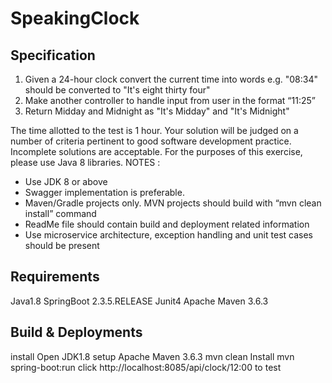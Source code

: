 # SpeakingClock

Specification
-------------
1. Given a 24-hour clock convert the current time into words e.g. &quot;08:34&quot; should be converted
to &quot;It&#39;s eight thirty four&quot;
2. Make another controller to handle input from user in the format “11:25”
3. Return Midday and Midnight as &quot;It&#39;s Midday&quot; and &quot;It&#39;s Midnight&quot;

The time allotted to the test is 1 hour. Your solution will be judged on a number of criteria pertinent
to good software development practice. Incomplete solutions are acceptable.
For the purposes of this exercise, please use Java 8 libraries.
NOTES :
- Use JDK 8 or above
- Swagger implementation is preferable.
- Maven/Gradle projects only. MVN projects should build with “mvn clean install” command
- ReadMe file should contain build and deployment related information
- Use microservice architecture, exception handling and unit test cases should be present

Requirements
------------
Java1.8
SpringBoot 2.3.5.RELEASE
Junit4
Apache Maven 3.6.3 

Build & Deployments
------------------
install Open JDK1.8
setup Apache Maven 3.6.3
mvn clean Install 
mvn spring-boot:run
click http://localhost:8085/api/clock/12:00 to test
